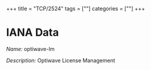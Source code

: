 +++
title = "TCP/2524"
tags = [""]
categories = [""]
+++

# IANA Data

_Name:_ optiwave-lm

_Description:_ Optiwave License Management

